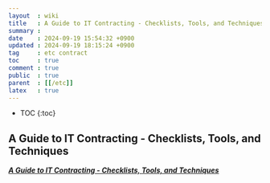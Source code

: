 ```yaml
---
layout  : wiki
title   : A Guide to IT Contracting - Checklists, Tools, and Techniques
summary : 
date    : 2024-09-19 15:54:32 +0900
updated : 2024-09-19 18:15:24 +0900
tag     : etc contract
toc     : true
comment : true
public  : true
parent  : [[/etc]]
latex   : true
---
```

* TOC
{:toc}

## A Guide to IT Contracting - Checklists, Tools, and Techniques

___[A Guide to IT Contracting - Checklists, Tools, and Techniques](https://ebrary.net/183982/computer_science/a_guide_to_it_contracting_checklists_tools_and_techniques)___
